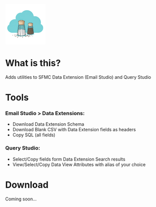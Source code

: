 ![Salt&Pepper for SFMC](images/sp-icon-128.png)
# What is this?
Adds utilities to SFMC Data Extension (Email Studio) and Query Studio

# Tools
### Email Studio > Data Extensions: 
- Download Data Extension Schema
- Download Blank CSV with Data Extension fields as headers
- Copy SQL (all fields)

### Query Studio: 
- Select/Copy fields form Data Extension Search results
- View/Select/Copy Data View Attributes with alias of your choice

# Download
Coming soon...